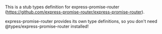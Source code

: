 This is a stub types definition for express-promise-router (https://github.com/express-promise-router/express-promise-router).

express-promise-router provides its own type definitions, so you don't need @types/express-promise-router installed!